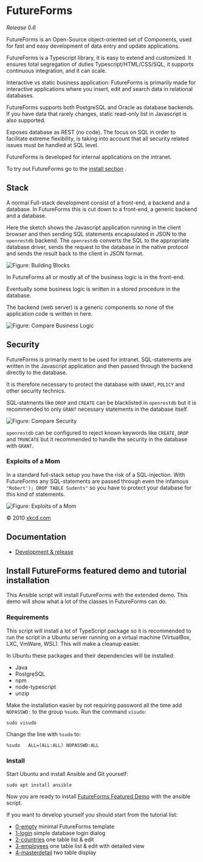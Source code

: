 # FutureForms

*Release 0.6*

FutureForms is an Open-Source object-oriented set of Components, used for
fast and easy development of data entry and update applications. 

FutureForms is a Typescript library, it is easy to extend and customized.
It ensures total segregation of duties Typescript/HTML/CSS/SQL, it
supports continuous integration, and it can scale. 

Interactive vs static business application: FutureForms is primarily made
for interactive applications where you insert, edit and search data in
relational databases.  

FutureForms supports both PostgreSQL and Oracle as database backends.
If you have data that rarely changes, static read-only list in Javascript
is also supported. 

Exposes database as REST (no code). The focus on SQL in order to
facilitate extreme flexibility, is taking into account that all security
related issues must be handled at SQL level. 

FutureForms is developed for internal applications on the intranet.

To try out FutureForms go to the
[install section](#install-futureforms-featured-demo-and-tutorial-installation) .

## Stack

A normal Full-stack development consist of a front-end, a backend and a database.
In FutureForms this is cut down to a front-end, a generic backend and a database.

Here the sketch shows the Javascript application running in the client browser
and then sending SQL statements encapsulated in JSON to the `openrestdb` backend.
The `openrestdb` converts the SQL to the appropriate database driver,
sends the request to the database in the native protocol
and sends the result back to the client in JSON format.

![Figure: Building Blocks](img/blocks.svg)

In FutureForms all or mostly all of the business logic
is in the front-end.

Eventually some business logic is written in a
stored procedure in the database.

The backend (web server) is a generic components so none of the
application code is written in here.

![Figure: Compare Business Logic](img/compare-business-logic.svg)

## Security

FutureForms is primarily ment to be used for intranet.
SQL-statements are written in the Javascript application
and then passed through the backend directly to the database.

It is therefore necessary to protect the database with `GRANT`, 
`POLICY` and other security technics.

SQL-statments like `DROP` and `CREATE` can be blacklisted in
`openrestdb` but it is recommended to only `GRANT` necessary
statements in the database itself.

![Figure: Compare Security](img/compare-security.svg)

`openrestdb` can be configured to reject known keywords like
`CREATE`, `DROP` and `TRUNCATE` but it recommended to handle
the security in the database with `GRANT`.

### Exploits of a Mom

In a standard full-stack setup you have the risk of a SQL-injection.
With FutureForms any SQL-statements are passed through even
the infamous `"Robert'); DROP TABLE Sudents"` so you have
to protect your database for this kind of statements.

![Figure: Exploits of a Mom](img/exploits_of_a_mom.png)

© 2010 [xkcd.com](https://xkcd.com/327/) 

## Documentation

* [Development &amp; release](doc/devrel.md)

## Install FutureForms featured demo and tutorial installation

This Ansible script will install FutureForms with the extended demo.
This demo will show what a lot of the classes in FutureForms can do.

### Requirements

This script will install a lot of TypeScript package
so it is recommended to run the script in a Ubuntu
server running on a virtual machine (VirtualBox, LXC, VmWare, WSL).
This will make a cleanup easier.

In Ubuntu these packages and their dependencies will be installed:

* Java
* PostgreSQL
* npm
* node-typescript
* unzip

Make the installation easier by not requiring password all the time
add `NOPASSWD:` to the group `%sudo`.
Run the command `visudo`:

```
sudo visudo
```

Change the line with `%sudo` to:

```
%sudo   ALL=(ALL:ALL) NOPASSWD:ALL
```

### Install

Start Ubuntu and install Ansible and Git yourself:

```
sudo apt install ansible
```

Now you are ready to install 
[FutureForms Featured Demo](playbooks/demo/)
with the ansible script.

If you want to develop yourself you should start from the tutorial list:

* [0-empty](playbooks/0-empty/) minimal FutureForms template
* [1-login](playbooks/1-login/) simple database login dialog
* [2-countries](playbooks/2-countries/) one table list & edit
* [3-employees](playbooks/3-employees/) one table list & edit with detailed view
* [4-masterdetail](playbooks/4-masterdetail/) two table display
